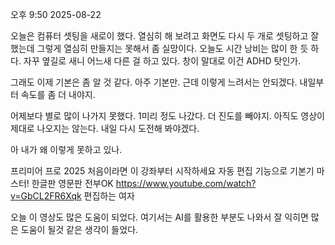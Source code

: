 오후 9:50 2025-08-22

오늘은 컴퓨터 셋팅을 새로이 했다. 
열심히 해 보려고 화면도 다시 두 개로 셋팅하고 잘 
했는데 그렇게 열심히 만들지는 못해서 좀 실망이다.
오늘도 시간 낭비는 많이 한 듯 하다.
자꾸 옆길로 새니 어느새 다른 걸 하고 있다.
창이 말대로 이건 ADHD 탓인가.

그래도 이제 기본은 좀 알 것 같다.
아주 기본만. 근데 이렇게 느려서는 안되겠다.
내일부터 속도를 좀 더 내야지.

어제보다 별로 많이 나가지 못했다. 1미리 정도 나갔다.
더 진도를 빼야지.
아직도 영상이 제대로 나오지는 않는다.
내일 다시 도전해 봐야겠다.

아 내가 왜 이렇게 못하고 있나.

프리미어 프로 2025 처음이라면 이 강좌부터 시작하세요
자동 편집 기능으로 기본기 마스터! 한글판 영문판 전부OK
https://www.youtube.com/watch?v=GbCL2FR6Xqk
편집하는 여자

오늘 이 영상도 많은 도움이 되었다.
여기서는 AI를 활용한 부분도 나와서 
잘 익히면 많은 도움이 될것 같은 생각이 들었다.

